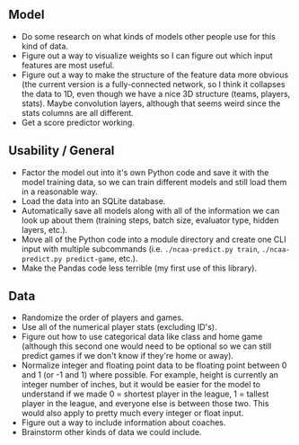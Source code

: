 ## Model

  - Do some research on what kinds of models other people use for
    this kind of data.
  - Figure out a way to visualize weights so I can figure out which
    input features are most useful.
  - Figure out a way to make the structure of the feature data more
    obvious (the current version is a fully-connected network, so
    I think it collapses the data to 1D, even though we have a nice
    3D structure (teams, players, stats). Maybe convolution layers,
    although that seems weird since the stats columns are all
    different.
  - Get a score predictor working.

## Usability / General

  - Factor the model out into it's own Python code and save it with
    the model training data, so we can train different models and
    still load them in a reasonable way.
  - Load the data into an SQLite database.
  - Automatically save all models along with all of the information
    we can look up about them (training steps, batch size, evaluator
    type, hidden layers, etc.).
  - Move all of the Python code into a module directory and create
    one CLI input with multiple subcommands (i.e.
    `./ncaa-predict.py train`, `./ncaa-predict.py predict-game`,
    etc.).
  - Make the Pandas code less terrible (my first use of this
    library).

## Data

  - Randomize the order of players and games.
  - Use all of the numerical player stats (excluding ID's).
  - Figure out how to use categorical data like class and home
    game (although this second one would need to be optional so we
    can still predict games if we don't know if they're home or
    away).
  - Normalize integer and floating point data to be floating point
    between 0 and 1 (or -1 and 1) where possible. For example,
    height is currently an integer number of inches, but it would
    be easier for the model to understand if we made 0 = shortest
    player in the league, 1 = tallest player in the league, and
    everyone else is between those two. This would also apply to
    pretty much every integer or float input.
  - Figure out a way to include information about coaches.
  - Brainstorm other kinds of data we could include.
